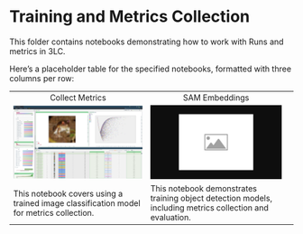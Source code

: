 # Training and Metrics Collection

This folder contains notebooks demonstrating how to work with Runs and metrics in 3LC.

Here’s a placeholder table for the specified notebooks, formatted with three columns per row:

|  |  |  |
|------------|------------|------------|
| <div align="center">Collect Metrics</div> | <div align="center">SAM Embeddings</div> |  |
| [![train-image-classification](../images/collect-only.png)](collect_metrics_only) | [![train-object-detection](../images/placeholder.png)](train-object-detection.ipynb) ||
| This notebook covers using a trained image classification model for metrics collection. | This notebook demonstrates training object detection models, including metrics collection and evaluation. ||

